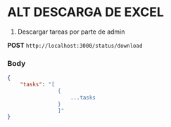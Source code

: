 # ALT DESCARGA DE EXCEL

1. Descargar tareas por parte de admin

**POST** `http://localhost:3000/status/download`

### Body 

```json
{
    "tasks": "[
                {
                    ...tasks
                }
                ]"
}

```